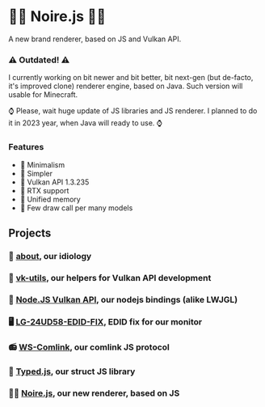 # 👩‍🎤 Noire.js 👩‍🎤

A new brand renderer, based on JS and Vulkan API.

### ⚠️ Outdated! ⚠️

I currently working on bit newer and bit better, bit next-gen (but de-facto, it's improved clone) renderer engine, based on Java. Such version will usable for Minecraft.

⌚ Please, wait huge update of JS libraries and JS renderer. I planned to do it in 2023 year, when Java will ready to use. ⌚

### Features

- 📱 Minimalism
- 📱 Simpler
- 📱 Vulkan API 1.3.235
- 📱 RTX support
- 📱 Unified memory
- 📱 Few draw call per many models

## Projects

### 🥀 [about](https://github.com/hydra2s-info/about), our idiology
### 📀 [vk-utils](https://github.com/hydra2s/vk-utils), our helpers for Vulkan API development 
### 🍵 [Node.JS Vulkan API](https://github.com/hydra2s/node-vulkan-api), our nodejs bindings (alike LWJGL)
### 🖥️ [LG-24UD58-EDID-FIX](https://github.com/hydra2s/LG-24UD58-EDID-FIX), EDID fix for our monitor
### 📻 [WS-Comlink](https://github.com/hydra2s/ws-comlink), our comlink JS protocol
### 🧩 [Typed.js](https://github.com/hydra2s/typed.js), our struct JS library
### 👩‍🎤 [Noire.js](https://github.com/hydra2s/noire.js), our new renderer, based on JS
